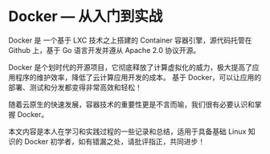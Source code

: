 # Docker — 从入门到实战

Docker 是 一个基于 LXC 技术之上搭建的 Container 容器引擎，源代码托管在 Github 上，基于 Go 语言开发并遵从 Apache 2.0 协议开源。

Docker 是个划时代的开源项目，它彻底释放了计算虚拟化的威力，极大提高了应用程序的维护效率，降低了云计算应用开发的成本。
基于 Docker，可以让应用的部署、测试和分发都变得非常高效和轻松！

随着云原生的快速发展，容器技术的重要性更是不言而喻，我们很有必要认识和掌握 Docker。

本文内容是本人在学习和实践过程的一些记录和总结，适用于具备基础 Linux 知识的 Docker 初学者，如有错漏之处，请批评指正，共同进步！
